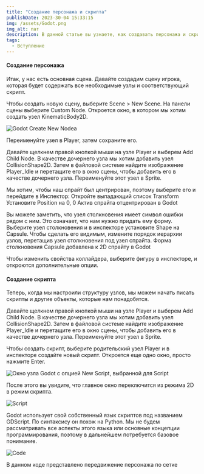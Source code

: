 ```yaml
---
title: "Создание персонажа и скрипта"
publishDate: 2023-30-04 15:33:15
img: /assets/Godot.png
img_alt: пат
description: В данной статье вы узнаете, как создавать персонажа и скрипт к нему
tags:
  - Вступление
---
```

#### Создание персонажа

Итак, у нас есть основная сцена. Давайте создадим сцену игрока, которая будет содержать все необходимые узлы и соответствующий скрипт.

Чтобы создать новую сцену, выберите Scene > New Scene. На панели сцены выберите Custom Node. Откроется окно, в котором мы хотим создать узел KinematicBody2D.

![Godot Create New Nodeа](/mazechanic/assets/kibo1.png)

Переименуйте узел в Player, затем сохраните его.

Давайте щелкнем правой кнопкой мыши на узле Player и выберем Add Child Node. В качестве дочернего узла мы хотим добавить узел CollisionShape2D. Затем в файловой системе найдите изображение Player_Idle и перетащите его в окно сцены, чтобы добавить его в качестве дочернего узла. Переименуйте этот узел в Sprite.

Мы хотим, чтобы наш спрайт был центрирован, поэтому выберите его и перейдите в Инспектор:
Откройте выпадающий список Transform
Установите Position на 0, 0
Актив спрайта отцентрирован в Godot

Вы можете заметить, что узел столкновения имеет символ ошибки рядом с ним. Это означает, что нам нужно придать ему форму. Выберите узел столкновения и в инспекторе установите Shape на Capsule. Чтобы сделать его видимым, измените порядок иерархии узлов, перетащив узел столкновения под узел спрайта.
Форма столкновения Capsule добавлена к 2D спрайту в Godot

Чтобы изменить свойства коллайдера, выберите фигуру в инспекторе, и откроются дополнительные опции.

#### Создание скрипта

Теперь, когда мы настроили структуру узлов, мы можем начать писать скрипты и другие объекты, которые нам понадобятся. 

Давайте щелкнем правой кнопкой мыши на узле Player и выберем Add Child Node. В качестве дочернего узла мы хотим добавить узел CollisionShape2D. Затем в файловой системе найдите изображение Player_Idle и перетащите его в окно сцены, чтобы добавить его в качестве дочернего узла. Переименуйте этот узел в Sprite.

Чтобы создать скрипт, выберите родительский узел Player и в инспекторе создайте новый скрипт. Откроется еще одно окно, просто нажмите Enter.

![Окно узла Godot с опцией New Script, выбранной для Script](/mazechanic/assets/scr.png)

После этого вы увидите, что главное окно переключится из режима 2D в режим скрипта.

![Script](/mazechanic/assets/script.png)

Godot использует свой собственный язык скриптов под названием GDScript. По синтаксису он похож на Python. Мы не будем рассматривать все аспекты этого языка или основные концепции программирования, поэтому в дальнейшем потребуется базовое понимание.

![Code](/mazechanic/assets/code.jpg)

В данном коде представлено передвижение персонажа по сетке